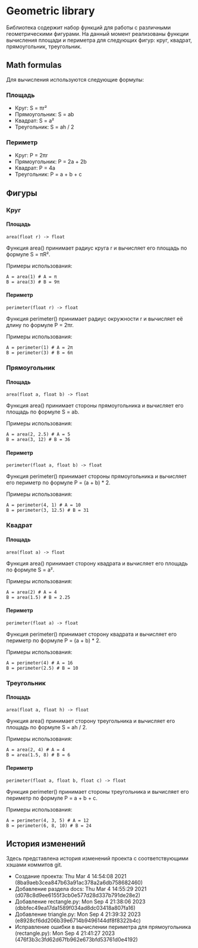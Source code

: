 # Geometric library
Библиотека содержит набор функций для работы с различными геометрическими фигурами. На данный момент реализованы функции вычисления площади и периметра для следующих фигур: круг, квадрат, прямоугольник, треугольник.

## Math formulas
Для вычисления используются следующие формулы:
### Площадь
- Круг: S = πr²
- Прямоугольник: S = ab
- Квадрат: S = a²
- Треугольник: S = ah / 2

### Периметр
- Круг: P = 2πr
- Прямоугольник: P = 2a + 2b
- Квадрат: P = 4a
- Треугольник: P = a + b + c

## Фигуры

### Круг
#### Площадь
```
area(float r) -> float
```
Функция area() принимает радиус круга r и вычисляет его площадь по формуле S = πR².

Примеры использования:
```
A = area(1) # A = π
B = area(3) # B = 9π
```
#### Периметр
```
perimeter(float r) -> float
```
Функция perimeter() принимает радиус окружности r и вычисляет её длину по формуле P = 2πr.

Примеры использования:
```
A = perimeter(1) # A = 2π
B = perimeter(3) # B = 6π
```

### Прямоугольник
#### Площадь
```
area(float a, float b) -> float
```
Функция area() принимает стороны прямоугольника и вычисляет его площадь по формуле S = ab.

Примеры использования:
```
A = area(2, 2.5) # A = 5
B = area(3, 12) # B = 36
```
#### Периметр
```
perimeter(float a, float b) -> float
```
Функция perimeter() принимает стороны прямоугольника и вычисляет его периметр по формуле P = (a + b) * 2.

Примеры использования:
```
A = perimeter(4, 1) # A = 10
B = perimeter(3, 12.5) # B = 31
```

### Квадрат
#### Площадь
```
area(float a) -> float
```
Функция area() принимает сторону квадрата и вычисляет его площадь по формуле S = a².

Примеры использования:
```
A = area(2) # A = 4
B = area(1.5) # B = 2.25
```
#### Периметр
```
perimeter(float a) -> float
```
Функция perimeter() принимает сторону квадрата и вычисляет его периметр по формуле P = (a + b) * 2.

Примеры использования:
```
A = perimeter(4) # A = 16
B = perimeter(2.5) # B = 10
```

### Треугольник
#### Площадь
```
area(float a, float h) -> float
```
Функция area() принимает сторону треугольника и вычисляет его площадь по формуле S = ah / 2.

Примеры использования:
```
A = area(2, 4) # A = 4
B = area(1.5, 8) # B = 6
```
#### Периметр
```
perimeter(float a, float b, float c) -> float
```
Функция perimeter() принимает стороны треугольника и вычисляет его периметр по формуле P = a + b + c.

Примеры использования:
```
A = perimeter(4, 3, 5) # A = 12
B = perimeter(6, 8, 10) # B = 24
```

## История изменений
Здесь представлена история изменений проекта с соответствующими хэшами коммитов git.
* Создание проекта: Thu Mar 4 14:54:08 2021 (8ba9aeb3cea847b63a91ac378a2a6db758682460)
* Добавление раздела docs: Thu Mar 4 14:55:29 2021 (d078c8d9ee6155f3cb0e577d28d337b791de28e2)
* Добавление rectangle.py: Mon Sep 4 21:38:06 2023 (dbbfec49ea17da1589f034ad8dc03418a807fa16)
* Добавление triangle.py: Mon Sep 4 21:39:32 2023 (e8928cf6dd206b39e6714b9496144df8f8322b4c)
* Исправление ошибки в вычислении периметра для прямоугольника (rectangle.py): Mon Sep 4 21:41:27 2023 (476f3b3c3fd62d67fb962e673bfd53761d0e4192)